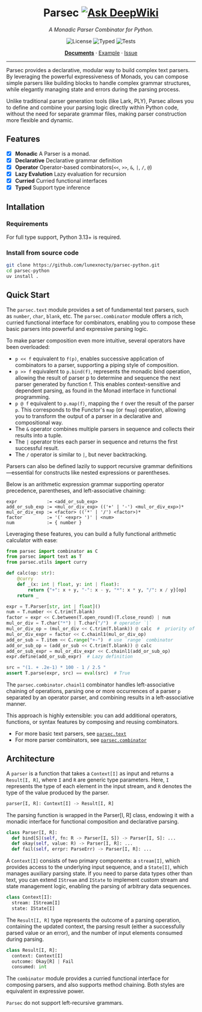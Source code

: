 <h1 align="center"> Parsec <a href="https://deepwiki.com/lunexnocty/parsec-python"><img src="https://deepwiki.com/badge.svg" alt="Ask DeepWiki"></a></h1>
<p  align="center">
  <em>A Monadic Parser Combinator for Python.</em>
</p>
<p align="center">
    <img src="https://img.shields.io/github/license/lunexnocty/parsec-python.svg?style=flat-square" alt="License"/>
    <img src="https://github.com/lunexnocty/parsec-python/actions/workflows/typecheck.yml/badge.svg" alt="Typed"/>
    <img src="https://github.com/lunexnocty/parsec-python/actions/workflows/unittest.yml/badge.svg" alt="Tests"/>
</p>
<p align="center">
  <a href="https://deepwiki.com/lunexnocty/parsec-python"><strong>Documents</strong></a>
  ·
  <a href="https://github.com/lunexnocty/parsec-python/tree/main/examples">Example</a>
  ·
  <a href="https://github.com/lunexnocty/parsec-python/issues">Issue</a>
</p>

---
Parsec provides a declarative, modular way to build complex text parsers. By leveraging the powerful expressiveness of Monads, you can compose simple parsers like building blocks to handle complex grammar structures, while elegantly managing state and errors during the parsing process.

Unlike traditional parser generation tools (like Lark, PLY), Parsec allows you to define and combine your parsing logic directly within Python code, without the need for separate grammar files, making parser construction more flexible and dynamic.

## Features

* [X] **Monadic** A Parser is a monad.
* [X] **Declarative** Declarative grammar definition
* [X] **Operator**  Operator-based combinators(`<<`, `>>`, `&`, `|`, `/`, `@`)
* [X] **Lazy Evalution** Lazy evaluation for recursion
* [X] **Curried** Curried functional interfaces
* [X] **Typed** Support type inference

## Intallation
### Requirements
For full type support, Python 3.13+ is required.
### Install from source code
```bash
git clone https://github.com/lunexnocty/parsec-python.git
cd parsec-python
uv install .
```

## Quick Start

The `parsec.text` module provides a set of fundamental text parsers, such as `number`, `char`, `blank`, etc. The `parsec.combinator` module offers a rich, curried functional interface for combinators, enabling you to compose these basic parsers into powerful and expressive parsing logic.

To make parser composition even more intuitive, several operators have been overloaded:

- `p << f` equivalent to `f(p)`, enables successive application of combinators to a parser, supporting a piping style of composition.
- `p >> f` equivalent to `p.bind(f)`, represents the monadic bind operation, allowing the result of parser p to determine and sequence the next parser generated by function f. This enables context-sensitive and dependent parsing, as found in the Monad interface in functional programming.
- `p @ f` equivalent to `p.map(f)`, mapping the `f` over the result of the parser `p`. This corresponds to the Functor's `map` (or `fmap`) operation, allowing you to transform the output of a parser in a declarative and compositional way.
- The `&` operator combines multiple parsers in sequence and collects their results into a tuple.
- The `|` operator tries each parser in sequence and returns the first successful result.
- The `/` operator is similar to `|`, but never backtracking.

Parsers can also be defined lazily to support recursive grammar definitions—essential for constructs like nested expressions or parentheses.

Below is an arithmetic expression grammar supporting operator precedence, parentheses, and left-associative chaining:

```ebnf
expr           := <add_or_sub_exp>
add_or_sub_exp := <mul_or_div_exp> (('+' | '-') <mul_or_div_exp>)*
mul_or_div_exp := <factor> (('*' | '/') <factor>)*
factor         := '(' <expr> ')' | <num>
num            := { number }
```

Leveraging these features, you can build a fully functional arithmetic calculator with ease:

```python
from parsec import combinator as C
from parsec import text as T
from parsec.utils import curry

def calc(op: str):
    @curry
    def _(x: int | float, y: int | float):
        return {"+": x + y, "-": x - y, "*": x * y, "/": x / y}[op]
    return _

expr = T.Parser[str, int | float]()
num = T.number << C.trim(T.blank)
factor = expr << C.between(T.open_round)(T.close_round) | num
mul_or_div = T.char("*") | T.char("/")  # operator `|`
mul_or_div_op = (mul_or_div << C.trim(T.blank)) @ calc  #  priority of `@` is higher than `<<`
mul_or_div_expr = factor << C.chainl1(mul_or_div_op)
add_or_sub = T.item << C.range("+-")  # use `range` combinator
add_or_sub_op = (add_or_sub << C.trim(T.blank)) @ calc
add_or_sub_expr = mul_or_div_expr << C.chainl1(add_or_sub_op)
expr.define(add_or_sub_expr)  # Lazy definition

src = "(1. + .2e-1) * 100 - 1 / 2.5 "
assert T.parse(expr, src) == eval(src)  # True
```

The `parsec.combinator.chainl1` combinator handles left-associative chaining of operations, parsing one or more occurrences of a parser `p` separated by an operator parser, and combining results in a left-associative manner.

This approach is highly extensible: you can add additional operators, functions, or syntax features by composing and reusing combinators.

- For more basic text parsers, see [`parsec.text`](./parsec/text.py)
- For more parser combinators, see [`parsec.combinator`](./parsec/combinator.py)

## Architecture
A `parser` is a function that takes a `Context[I]` as input and returns a `Result[I, R]`, where `I` and `R` are generic type parameters. Here, `I` represents the type of each element in the input stream, and `R` denotes the type of the value produced by the parser.
```python
parser[I, R]: Context[I] -> Result[I, R]
```

The parsing function is wrapped in the Parser[I, R] class, endowing it with a monadic interface for functional composition and declarative parsing.
```python
class Parser[I, R]:
  def bind[S](self, fn: R -> Parser[I, S]) -> Parser[I, S]: ...
  def okay(self, value: R) -> Parser[I, R]: ...
  def fail(self, errpr: ParseErr) -> Parser[I, R]: ...
```

A `Context[I]` consists of two primary components: a `stream[I]`, which provides access to the underlying input sequence, and a `State[I]`, which manages auxiliary parsing state. If you need to parse data types other than text, you can extend `IStream` and `IState` to implement custom stream and state management logic, enabling the parsing of arbitrary data sequences.

```python
class Context[I]:
  stream: IStream[I]
  state: IState[I]
```

The `Result[I, R]` type represents the outcome of a parsing operation, containing the updated context, the parsing result (either a successfully parsed value or an error), and the number of input elements consumed during parsing.

```python
class Result[I, R]:
  context: Context[I]
  outcome: Okay[R] | Fail
  consumed: int
```

The `combinator` module provides a curried functional interface for composing parsers, and also supports method chaining. Both styles are equivalent in expressive power.

`Parsec` do not support left-recursive grammars.